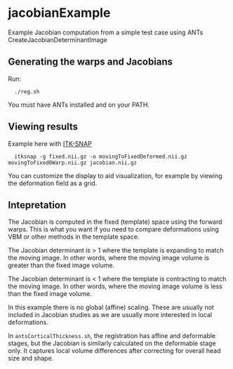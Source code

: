 # jacobianExample

Example Jacobian computation from a simple test case using ANTs CreateJacobianDeterminantImage

## Generating the warps and Jacobians

Run:

```
  ./reg.sh
```

You must have ANTs installed and on your PATH.


## Viewing results

Example here with [ITK-SNAP](http://itksnap.org)

```
  itksnap -g fixed.nii.gz -o movingToFixedDeformed.nii.gz movingToFixed0Warp.nii.gz jacobian.nii.gz
```

You can customize the display to aid visualization, for example by viewing the deformation
field as a grid.


## Intepretation

The Jacobian is computed in the fixed (template) space using the forward warps. This is what you
want if you need to compare deformations using VBM or other methods in the template space.

The Jacobian determinant is > 1 where the template is expanding to match the moving image. 
In other words, where the moving image volume is greater than the fixed image volume. 

The Jacobian determinant is < 1 where the template is contracting to match the moving image. 
In other words, where the moving image volume is less than the fixed image volume.

In this example there is no global (affine) scaling. These are usually not included in Jacobian
studies as we are usually more interested in local deformations. 

In `antsCorticalThickness.sh`, the registration has affine and deformable stages, but the Jacobian
is similarly calculated on the deformable stage only. It captures local volume differences after
correcting for overall head size and shape. 
